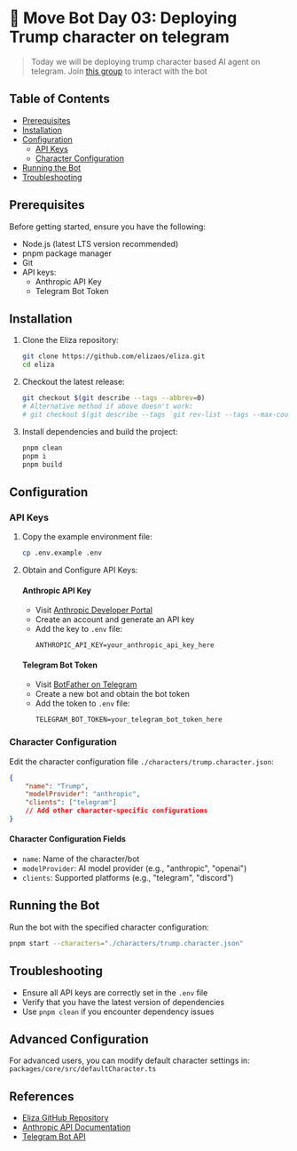 # 🤖 Move Bot Day 03: Deploying Trump character on telegram
> Today we will be deploying trump character based AI agent on telegram. Join [this group](https://t.me/+HzTYUNYoQaM0YjQ1) to interact with the bot
## Table of Contents
- [Prerequisites](#prerequisites)
- [Installation](#installation)
- [Configuration](#configuration)
  - [API Keys](#api-keys)
  - [Character Configuration](#character-configuration)
- [Running the Bot](#running-the-bot)
- [Troubleshooting](#troubleshooting)

## Prerequisites

Before getting started, ensure you have the following:

- Node.js (latest LTS version recommended)
- pnpm package manager
- Git
- API keys:
  - Anthropic API Key
  - Telegram Bot Token

## Installation

1. Clone the Eliza repository:
   ```bash
   git clone https://github.com/elizaos/eliza.git
   cd eliza
   ```

2. Checkout the latest release:
   ```bash
   git checkout $(git describe --tags --abbrev=0)
   # Alternative method if above doesn't work:
   # git checkout $(git describe --tags `git rev-list --tags --max-count=1`)
   ```

3. Install dependencies and build the project:
   ```bash
   pnpm clean
   pnpm i
   pnpm build
   ```

## Configuration

### API Keys

1. Copy the example environment file:
   ```bash
   cp .env.example .env
   ```

2. Obtain and Configure API Keys:

   #### Anthropic API Key
   - Visit [Anthropic Developer Portal](https://docs.anthropic.com/en/api/getting-started)
   - Create an account and generate an API key
   - Add the key to `.env` file:
     ```
     ANTHROPIC_API_KEY=your_anthropic_api_key_here
     ```

   #### Telegram Bot Token
   - Visit [BotFather on Telegram](https://t.me/botfather)
   - Create a new bot and obtain the bot token
   - Add the token to `.env` file:
     ```
     TELEGRAM_BOT_TOKEN=your_telegram_bot_token_here
     ```

### Character Configuration

Edit the character configuration file `./characters/trump.character.json`:

```json
{
    "name": "Trump",
    "modelProvider": "anthropic",
    "clients": ["telegram"]
    // Add other character-specific configurations
}
```

#### Character Configuration Fields
- `name`: Name of the character/bot
- `modelProvider`: AI model provider (e.g., "anthropic", "openai")
- `clients`: Supported platforms (e.g., "telegram", "discord")

## Running the Bot

Run the bot with the specified character configuration:

```bash
pnpm start --characters="./characters/trump.character.json"
```

## Troubleshooting

- Ensure all API keys are correctly set in the `.env` file
- Verify that you have the latest version of dependencies
- Use `pnpm clean` if you encounter dependency issues

## Advanced Configuration

For advanced users, you can modify default character settings in:
`packages/core/src/defaultCharacter.ts`

## References

- [Eliza GitHub Repository](https://github.com/elizaOS/eliza)
- [Anthropic API Documentation](https://docs.anthropic.com/en/api/getting-started)
- [Telegram Bot API](https://core.telegram.org/api)

